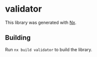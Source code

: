 # validator

This library was generated with [Nx](https://nx.dev).

## Building

Run `nx build validator` to build the library.
